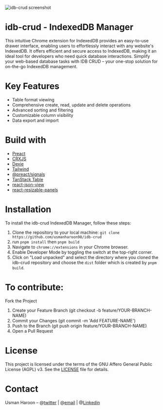 ![idb-crud screenshot](https://github.com/usmanharoon98/idb-crud/assets/84678818/c2dbb388-8fa8-461e-8711-d5d4cb4ace53)


# idb-crud - IndexedDB Manager

This intuitive Chrome extension for IndexedDB provides an easy-to-use drawer interface, enabling users to effortlessly interact with any website's IndexedDB. It offers efficient and secure access to IndexedDB, making it an ideal tool for developers who need quick database interactions. Simplify your web-based database tasks with IDB CRUD – your one-stop solution for on-the-go IndexedDB management.

# Key Features

- Table format viewing
- Comprehensive create, read, update and delete operations
- Advanced sorting and filtering
- Customizable column visibility
- Data export and import

# Build with

- [Preact](https://preactjs.com/)
- [CRXJS](https://crxjs.dev/vite-plugin)
- [Dexie](https://dexie.org/)
- [Tailwind](https://tailwindcss.com/)
- [@preact/signals](https://preactjs.com/guide/v10/signals/)
- [TanStack Table](https://tanstack.com/table/)
- [react-json-view](https://github.com/mac-s-g/react-json-view)
- [react-resizable-panels](https://github.com/bvaughn/react-resizable-panels)

# Installation

To install the idb-crud IndexedDB Manager, follow these steps:

1. Clone the repository to your local machine: `git clone https://github.com/usmanharoon98/idb-crud`
2. run `pnpm install` then `pnpm build`
3. Navigate to `chrome://extensions` in your Chrome browser.
4. Enable Developer Mode by toggling the switch at the top-right corner.
5. Click on "Load unpacked" and select the directory where you cloned the idb-crud repository and choose the `dist` folder which is created by `pnpm build`.

# To contribute:

Fork the Project

1. Create your Feature Branch (git checkout -b feature/YOUR-BRANCH-NAME)
2. Commit your Changes (git commit -m 'Add FEATURE-NAME')
3. Push to the Branch (git push origin feature/YOUR-BRANCH-NAME)
4. Open a Pull Request

# License

This project is licensed under the terms of the GNU Affero General Public License (AGPL) v3. See the [LICENSE](LICENSE) file for details.

# Contact

Usman Haroon – @[twitter](https://x.com/UsmanHaroon98) | @[email](mailto:<haroonusman00@gmail.com>) | @[Linkedin](https://www.linkedin.com/in/usman-haroon/)

